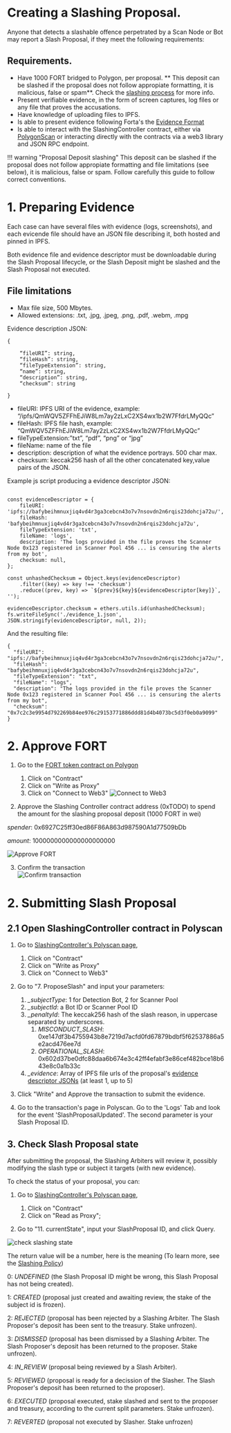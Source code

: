# Creating a Slashing Proposal.

Anyone that detects a slashable offence perpetrated by a Scan Node or Bot may report a Slash Proposal, if they meet the following requirements:

## Requirements.

- Have 1000 FORT bridged to Polygon, per proposal. ** This deposit can be slashed if the proposal does not follow appropiate formatting, it is malicious, false or spam**. Check the [slashing process](./slashing-process.md) for more info.
- Present verifiable evidence, in the form of screen captures, log files or any file that proves the accusations.
- Have knowledge of uploading files to IPFS.
- Is able to present evidence following Forta's the [Evidence Format](#evidence-format)
- Is able to interact with the SlashingController contract, either via [PolygonScan](https://polygonscan.com/) or interacting directly with the contracts via a web3 library and JSON RPC endpoint.


!!! warning "Proposal Deposit slashing"
    This deposit can be slashed if the proposal does not follow appropiate formatting and file limitations (see below), it is malicious, false or spam.
    Follow carefully this guide to follow correct conventions.



# 1. Preparing Evidence

Each case can have several files with evidence (logs, screenshots), and each evicende file should have an JSON file describing it, both hosted and pinned in IPFS.

Both evidence file and evidence descriptor must be downloadable during the Slash Proposal lifecycle, or the Slash Deposit might be slashed and the Slash Proposal not executed.

## File limitations

- Max file size, 500 Mbytes.
- Allowed extensions: .txt, .jpg, .jpeg, .png, .pdf, .webm, .mpg

Evidence description JSON:

```
{

    “fileURI”: string,
    “fileHash”: string,
    “fileTypeExtension”: string,
    “name”: string,
    “description”: string,
    “checksum”: string

}
```

- fileURI: IPFS URI of the evidence, example: “/ipfs/QmWQV5ZFFhEJiW8Lm7ay2zLxC2XS4wx1b2W7FfdrLMyQQc”
- fileHash: IPFS file hash, example: “QmWQV5ZFFhEJiW8Lm7ay2zLxC2XS4wx1b2W7FfdrLMyQQc”
- fileTypeExtension:”txt”, “pdf”, “png” or “jpg”
- fileName: name of the file
- description: description of what the evidence portrays. 500 char max.
- checksum: keccak256 hash of all the other concatenated key,value pairs of the JSON.

Example js script producing a evidence descriptor JSON:

```

const evidenceDescriptor = {
    fileURI: 'ipfs://bafybeihmnuxjiq4vd4r3ga3cebcn43o7v7nsovdn2n6rqis23dohcja72u/',
    fileHash: 'bafybeihmnuxjiq4vd4r3ga3cebcn43o7v7nsovdn2n6rqis23dohcja72u',
    fileTypeExtension: 'txt',
    fileName: 'logs',
    description: 'The logs provided in the file proves the Scanner Node 0x123 registered in Scanner Pool 456 ... is censuring the alerts from my bot',
    checksum: null,
};

const unhashedChecksum = Object.keys(evidenceDescriptor)
    .filter((key) => key !== 'checksum')
    .reduce((prev, key) => `${prev}${key}${evidenceDescriptor[key]}`, '');

evidenceDescriptor.checksum = ethers.utils.id(unhashedChecksum);
fs.writeFileSync('./evidence_1.json', JSON.stringify(evidenceDescriptor, null, 2));

```

And the resulting file:

```
{
  "fileURI": "ipfs://bafybeihmnuxjiq4vd4r3ga3cebcn43o7v7nsovdn2n6rqis23dohcja72u/",
  "fileHash": "bafybeihmnuxjiq4vd4r3ga3cebcn43o7v7nsovdn2n6rqis23dohcja72u",
  "fileTypeExtension": "txt",
  "fileName": "logs",
  "description": "The logs provided in the file proves the Scanner Node 0x123 registered in Scanner Pool 456 ... is censuring the alerts from my bot",
  "checksum": "0x7c2c3e9954d792269b84ee976c29153771886ddd81d4b4073bc5d3f0eb0a9099"
}
```

# 2. Approve FORT
1. Go to the [FORT token contract on Polygon](https://polygonscan.com/address/0x9ff62d1FC52A907B6DCbA8077c2DDCA6E6a9d3e1#writeProxyContract)
    1. Click on "Contract"
    2. Click on "Write as Proxy"
    3. Click on "Connect to Web3"
   ![Connect to Web3](stake-bot1.png)

2. Approve the Slashing Controller contract address (0xTODO) to spend the amount for the slashing proposal deposit (1000 FORT in wei)

*spender*: 0x6927C25ff30ed86F86A863d987590A1d77509bDb

*amount*: 1000000000000000000000

   ![Approve FORT](/slashing-images/approve.png)

3. Confirm the transaction<br>
   ![Confirm transaction](stake-bot3.png)



# 2. Submitting Slash Proposal


## 2.1 Open SlashingController contract in Polyscan


1. Go to [SlashingController's Polyscan page](https://polygonscan.com/address/0x6927C25ff30ed86F86A863d987590A1d77509bDb#writeProxyContract),
    1. Click on "Contract"
    2. Click on "Write as Proxy"
    3. Click on "Connect to Web3"

2. Go to "7. ProposeSlash" and input your parameters:
    1. *_subjectType*: 1 for Detection Bot, 2 for Scanner Pool
    2. *_subjectId*: a Bot ID or Scanner Pool ID
    3. *_penaltyId*: The keccak256 hash of the slash reason, in uppercase separated by underscores.
        1. *MISCONDUCT_SLASH*: 0xe147df3b4755943b8e7219d7acfd0fd67879bdbf5f62537886a5e2acd476ee7d
        2. *OPERATIONAL_SLASH*: 0x602d37be0dfc88daa6b674e3c42ff4efabf3e86cef482bce18b643e8c0a1b33c
    4. *_evidence*: Array of IPFS file urls of the proposal's [evidence descriptor JSONs](#1-preparing-evidence) (at least 1, up to 5)

3. Click "Write" and Approve the transaction to submit the evidence.

4. Go to the transaction's page in Polyscan. Go to the 'Logs' Tab and look for the event 'SlashProposalUpdated'. The second parameter is your Slash Proposal ID.

## 3. Check Slash Proposal state

After submitting the proposal, the Slashing Arbiters will review it, possibly modifying the slash type or subject it targets (with new evidence).

To check the status of your proposal, you can:

1. Go to [SlashingController's Polyscan page](https://polygonscan.com/address/0x6927C25ff30ed86F86A863d987590A1d77509bDb#readProxyContract),
    1. Click on "Contract"
    2. Click on "Read as Proxy";

2. Go to "11. currentState", input your SlashProposal ID, and click Query.

![check slashing state](slashing-images/slashing-check-state.png)

The return value will be a number, here is the meaning (To learn more, see the [Slashing Policy](/slashing-policy))

0: _UNDEFINED_ (the Slash Proposal ID might be wrong, this Slash Proposal has not being created).

1: _CREATED_ (proposal just created and awaiting review, the stake of the subject id is frozen).

2: _REJECTED_ (proposal has been rejected by a Slashing Arbiter. The Slash Proposer's deposit has been sent to the treasury. Stake unfrozen).

3: _DISMISSED_ (proposal has been dismissed by a Slashing Arbiter. The Slash Proposer's deposit has been returned to the proposer. Stake unfrozen).

4: _IN_REVIEW_ (proposal being reviewed by a Slash Arbiter).

5: _REVIEWED_ (proposal is ready for a decission of the Slasher. The Slash Proposer's deposit has been returned to the proposer).

6: _EXECUTED_ (proposal executed, stake slashed and sent to the proposer and treasury, according to the current split parameters. Stake unfrozen).

7: _REVERTED_ (proposal not executed by Slasher. Stake unfrozen)